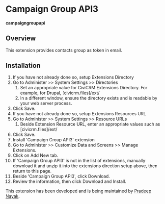 # Campaign Group API3

#### campaigngroupapi

## Overview

This extension provides contacts group as token in email.

## Installation

1. If you have not already done so, setup Extensions Directory
  1. Go to Administer >> System Settings >> Directories
      1. Set an appropriate value for CiviCRM Extensions Directory. For example, for Drupal, [civicrm.files]/ext/
      1. In a different window, ensure the directory exists and is readable by your web server process.
  1. Click Save.
1. If you have not already done so, setup Extensions Resources URL
  1. Go to Administer >> System Settings >> Resource URLs
      1. Beside Extension Resource URL, enter an appropriate values such as [civicrm.files]/ext/
  1. Click Save.
1. Install 'Campaign Group API3' extension
  1. Go to Administer >> Customize Data and Screens >> Manage Extensions.
  1. Click on Add New tab.
  1. If 'Campaign Group API3' is not in the list of extensions, manually download it and unzip it into the extensions direction setup above, then return to this page.
  1. Beside 'Campaign Group API3', click Download.
  1. Review the information, then click Download and Install.

This extension has been developed and is being maintained by [Pradeep Nayak](https://github.com/pradpnayak/).
